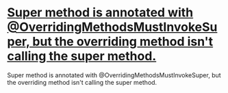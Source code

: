 # [Super method is annotated with @OverridingMethodsMustInvokeSuper, but the overriding method isn't calling the super method.](https://spotbugs.readthedocs.io/en/latest/bugDescriptions.html#OVERRIDING_METHODS_MUST_INVOKE_SUPER)

Super method is annotated with @OverridingMethodsMustInvokeSuper, but the overriding method isn't calling the super method.